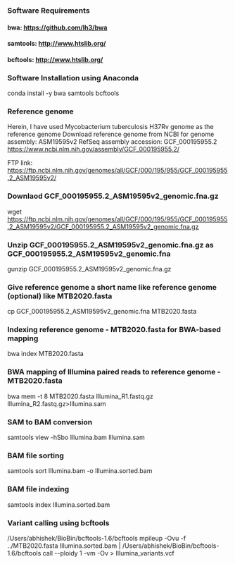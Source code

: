 ### Software Requirements
#### bwa: https://github.com/lh3/bwa
#### samtools: http://www.htslib.org/
#### bcftools: http://www.htslib.org/

### Software Installation using Anaconda
conda install -y bwa samtools bcftools

### Reference genome
Herein, I have used Mycobacterium tuberculosis H37Rv genome as the reference genome
Download reference genome from NCBI for genome assembly: ASM19595v2
RefSeq assembly accession: GCF_000195955.2
https://www.ncbi.nlm.nih.gov/assembly/GCF_000195955.2/

FTP link: https://ftp.ncbi.nlm.nih.gov/genomes/all/GCF/000/195/955/GCF_000195955.2_ASM19595v2/

### Downlaod GCF_000195955.2_ASM19595v2_genomic.fna.gz  

wget https://ftp.ncbi.nlm.nih.gov/genomes/all/GCF/000/195/955/GCF_000195955.2_ASM19595v2/GCF_000195955.2_ASM19595v2_genomic.fna.gz

### Unzip GCF_000195955.2_ASM19595v2_genomic.fna.gz as GCF_000195955.2_ASM19595v2_genomic.fna

gunzip GCF_000195955.2_ASM19595v2_genomic.fna.gz  

### Give reference genome a short name like reference genome (optional) like MTB2020.fasta

cp GCF_000195955.2_ASM19595v2_genomic.fna MTB2020.fasta

### Indexing reference genome - MTB2020.fasta for BWA-based mapping

bwa index MTB2020.fasta

### BWA mapping of Illumina paired reads to reference genome - MTB2020.fasta

bwa mem -t 8 MTB2020.fasta Illumina_R1.fastq.gz Illumina_R2.fastq.gz>Illumina.sam

### SAM to BAM conversion

samtools view -hSbo Illumina.bam Illumina.sam

### BAM file sorting

samtools sort Illumina.bam -o Illumina.sorted.bam

### BAM file indexing

samtools index Illumina.sorted.bam

### Variant calling using bcftools

/Users/abhishek/BioBin/bcftools-1.6/bcftools mpileup -Ovu -f ../MTB2020.fasta Illumina.sorted.bam | /Users/abhishek/BioBin/bcftools-1.6/bcftools call --ploidy 1 -vm -Ov > Illumina_variants.vcf

